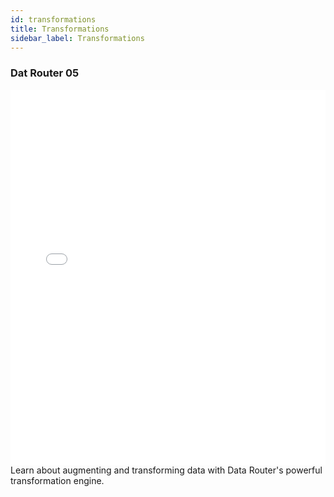 ```yaml
---
id: transformations
title: Transformations
sidebar_label: Transformations
---
```


### Dat Router 05
<iframe src="//fast.wistia.net/embed/iframe/za4260h8r1?videoFoam=true"
allowtransparency="true" frameBorder="0" scrolling="no" className="wistia_embed"
name="wistia_embed" allowFullScreen  width="100%" height="600"></iframe>
<script src="//fast.wistia.net/assets/external/iframe-api-v1.js"></script>
<br/>
Learn about augmenting and transforming data with Data Router's powerful transformation engine.